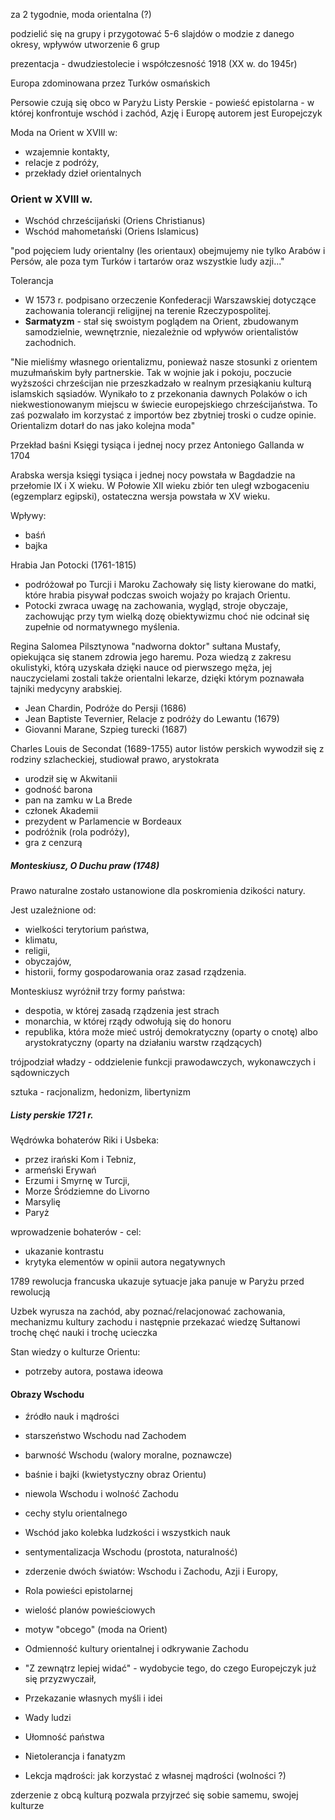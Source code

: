 
za 2 tygodnie, moda orientalna (?)

podzielić się na grupy i przygotować 5-6 slajdów o modzie z danego okresy, wpływów
utworzenie 6 grup 

prezentacja - dwudziestolecie i współczesność 1918 (XX w. do 1945r)




Europa zdominowana przez Turków osmańskich



Persowie czują się obco w Paryżu
Listy Perskie - powieść epistolarna - w której konfrontuje wschód i zachód, Azję i Europę
autorem jest Europejczyk 


Moda na Orient w XVIII w:

- wzajemnie kontakty,
- relacje z podróży,
- przekłady dzieł orientalnych

### Orient w XVIII w.
- Wschód chrześcijański (Oriens Christianus)
- Wschód mahometański (Oriens Islamicus)

"pod pojęciem ludy orientalny (les orientaux) obejmujemy nie tylko Arabów i Persów, ale poza tym Turków i tartarów oraz wszystkie ludy azji..."



Tolerancja
- W 1573 r. podpisano orzeczenie Konfederacji Warszawskiej dotyczące zachowania tolerancji religijnej na terenie Rzeczypospolitej.
- **Sarmatyzm** - stał się swoistym poglądem na Orient, zbudowanym samodzielnie, wewnętrznie, niezależnie od wpływów orientalistów zachodnich.


"Nie mieliśmy własnego orientalizmu, ponieważ nasze stosunki z orientem muzułmańskim były partnerskie. Tak w wojnie jak i pokoju, poczucie wyższości chrześcijan nie przeszkadzało w realnym przesiąkaniu kulturą islamskich sąsiadów. Wynikało to z przekonania dawnych Polaków o ich niekwestionowanym miejscu w świecie europejskiego chrześcijaństwa. To zaś pozwalało im korzystać z importów bez zbytniej troski o cudze opinie. Orientalizm dotarł do nas jako kolejna moda"


Przekład baśni Księgi tysiąca i jednej nocy przez Antoniego Gallanda w 1704

Arabska wersja księgi tysiąca i jednej nocy powstała w Bagdadzie na przełomie IX i X wieku. W Połowie XII wieku zbiór ten uległ wzbogaceniu (egzemplarz egipski), ostateczna wersja powstała w XV wieku.

Wpływy:
- baśń
- bajka

Hrabia Jan Potocki (1761-1815)

- podróżował po Turcji i Maroku Zachowały się listy kierowane do matki, które hrabia pisywał podczas swoich wojaży po krajach Orientu.
- Potocki zwraca uwagę na zachowania, wygląd, stroje obyczaje, zachowując przy tym wielką dozę obiektywizmu choć nie odcinał się zupełnie od normatywnego myślenia.

Regina Salomea Pilsztynowa
"nadworna doktor" sułtana Mustafy, opiekująca się stanem zdrowia jego haremu. Poza wiedzą z zakresu okulistyki, którą uzyskała dzięki nauce od pierwszego męża, jej nauczycielami zostali także orientalni lekarze, dzięki którym poznawała tajniki medycyny arabskiej.


- Jean Chardin, Podróże do Persji (1686)
- Jean Baptiste Tevernier, Relacje z podróży do Lewantu (1679)
- Giovanni Marane, Szpieg turecki (1687)

Charles Louis de Secondat (1689-1755)
autor listów perskich
wywodził się z rodziny szlacheckiej, studiował prawo, arystokrata
- urodził się w Akwitanii
- godność barona
- pan na zamku w La Brede
- członek Akademii
- prezydent w Parlamencie w Bordeaux
- podróżnik (rola podróży),
- gra z cenzurą

##### Monteskiusz, O Duchu praw (1748)
Prawo naturalne zostało ustanowione dla poskromienia dzikości natury.

Jest uzależnione od:
- wielkości terytorium państwa,
- klimatu,
- religii,
- obyczajów,
- historii, formy gospodarowania oraz zasad rządzenia.



Monteskiusz wyróżnił trzy formy państwa:

- despotia, w której zasadą rządzenia jest strach
- monarchia, w której rządy odwołują się do honoru
- republika, która może mieć ustrój demokratyczny (oparty o cnotę) albo 
arystokratyczny (oparty na działaniu warstw rządzących)

trójpodział władzy - oddzielenie funkcji prawodawczych, wykonawczych i sądowniczych

sztuka - racjonalizm, hedonizm, libertynizm

##### Listy perskie 1721 r.

Wędrówka bohaterów Riki i Usbeka:
- przez irański Kom i Tebniz,
- armeński Erywań
- Erzumi i Smyrnę w Turcji,
- Morze Śródziemne do Livorno
- Marsylię
- Paryż

wprowadzenie bohaterów - cel:
- ukazanie kontrastu
- krytyka elementów w opinii autora negatywnych

1789 rewolucja francuska
ukazuje sytuacje jaka panuje w Paryżu przed rewolucją


Uzbek wyrusza na zachód, aby poznać/relacjonować zachowania, mechanizmu kultury zachodu i następnie przekazać wiedzę Sułtanowi
trochę chęć nauki i trochę ucieczka



Stan wiedzy o kulturze Orientu:

- potrzeby autora, postawa ideowa

#### Obrazy Wschodu

- źródło nauk i mądrości
- starszeństwo Wschodu nad Zachodem
- barwność Wschodu (walory moralne, poznawcze)
- baśnie i bajki (kwietystyczny obraz Orientu)
- niewola Wschodu i wolność Zachodu
- cechy stylu orientalnego
- Wschód jako kolebka ludzkości i wszystkich nauk
- sentymentalizacja Wschodu (prostota, naturalność)


- zderzenie dwóch światów: Wschodu i Zachodu, Azji i Europy,
- Rola powieści epistolarnej
- wielość planów powieściowych
- motyw "obcego" (moda na Orient)
- Odmienność kultury orientalnej i odkrywanie Zachodu
- "Z zewnątrz lepiej widać" - wydobycie tego, do czego Europejczyk już się przyzwyczaił,
- Przekazanie własnych myśli i idei
- Wady ludzi
- Ułomność państwa
- Nietolerancja i fanatyzm
- Lekcja mądrości: jak korzystać z własnej mądrości (wolności ?)

zderzenie z obcą kulturą pozwala przyjrzeć się sobie samemu, swojej kulturze







